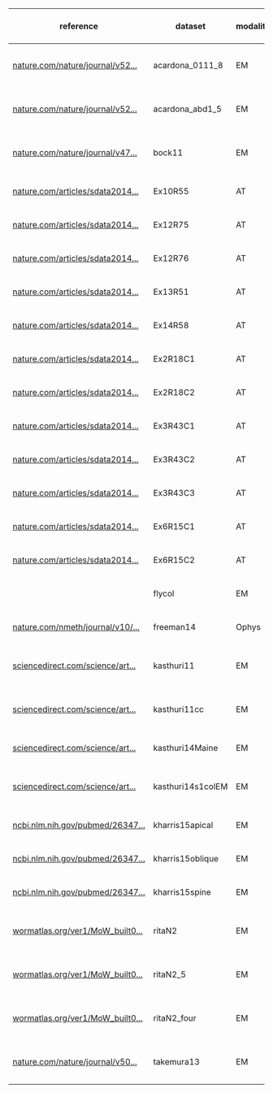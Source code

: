 | reference|dataset|modality|species|resolution (nm^3; Hz)|image size (voxels)|#channels|#timesteps|size (XYZCT) GB |
| -----|-----|-----|-----|-----|-----|-----|-----|----- |
| [nature.com/nature/journal/v52...](http://www.nature.com/nature/journal/v520/n7549/abs/nature14297.html)|acardona_0111_8|EM|Drosophila|4 x 4 x 45|32768 x 32768 x 4840|1|1|5196 |
| [nature.com/nature/journal/v52...](http://www.nature.com/nature/journal/v520/n7549/abs/nature14297.html)|acardona_abd1_5|EM|Drosophila|4 x 4 x 45|24576 x 24576 x 461|1|1|278 |
| [nature.com/nature/journal/v47...](http://www.nature.com/nature/journal/v471/n7337/full/nature09802.html)|bock11|EM|M. musculus|4 x 4 x 45|135424 x 119808 x 4156|1|1|67430 |
| [nature.com/articles/sdata2014...](http://www.nature.com/articles/sdata201446)|Ex10R55|AT|M. musculus|100 x 100 x 70|3409 x 3337 x 70|29|1|23 |
| [nature.com/articles/sdata2014...](http://www.nature.com/articles/sdata201446)|Ex12R75|AT|M. musculus|100 x 100 x 70|5491 x 4749 x 35|21|1|19 |
| [nature.com/articles/sdata2014...](http://www.nature.com/articles/sdata201446)|Ex12R76|AT|M. musculus|100 x 100 x 70|5979 x 4872 x 37|21|1|22 |
| [nature.com/articles/sdata2014...](http://www.nature.com/articles/sdata201446)|Ex13R51|AT|M. musculus|100 x 100 x 70|5184 x 5840 x 30|21|1|19 |
| [nature.com/articles/sdata2014...](http://www.nature.com/articles/sdata201446)|Ex14R58|AT|M. musculus|100 x 100 x 70|4750 x 3410 x 41|26|1|17 |
| [nature.com/articles/sdata2014...](http://www.nature.com/articles/sdata201446)|Ex2R18C1|AT|M. musculus|100 x 100 x 70|2106 x 3236 x 42|25|1|7 |
| [nature.com/articles/sdata2014...](http://www.nature.com/articles/sdata201446)|Ex2R18C2|AT|M. musculus|100 x 100 x 70|1970 x 3175 x 42|25|1|6 |
| [nature.com/articles/sdata2014...](http://www.nature.com/articles/sdata201446)|Ex3R43C1|AT|M. musculus|100 x 100 x 70|2101 x 3223 x 69|26|1|12 |
| [nature.com/articles/sdata2014...](http://www.nature.com/articles/sdata201446)|Ex3R43C2|AT|M. musculus|100 x 100 x 70|1971 x 3164 x 69|26|1|11 |
| [nature.com/articles/sdata2014...](http://www.nature.com/articles/sdata201446)|Ex3R43C3|AT|M. musculus|100 x 100 x 70|1989 x 3252 x 69|26|1|11 |
| [nature.com/articles/sdata2014...](http://www.nature.com/articles/sdata201446)|Ex6R15C1|AT|M. musculus|100 x 100 x 70|3208 x 3581 x 30|21|1|7 |
| [nature.com/articles/sdata2014...](http://www.nature.com/articles/sdata201446)|Ex6R15C2|AT|M. musculus|100 x 100 x 70|3233 x 3636 x 30|21|1|7 |
| |flycol|EM|Drosophila|4 x 4 x 45|2000 x 2000 x 6240|1|1|24 |
| [nature.com/nmeth/journal/v10/...](http://www.nature.com/nmeth/journal/v10/n5/full/nmeth.2434.html)|freeman14|Ophys|D. rerio|650 x 650 x 5000; 0.8|2048 x 1172 x 30|1|100|7 |
| [sciencedirect.com/science/art...](http://www.sciencedirect.com/science/article/pii/S0092867415008247)|kasthuri11|EM|M. musculus|3 x 3 x 30|21504 x 26624 x 1850|1|1|1059 |
| [sciencedirect.com/science/art...](http://www.sciencedirect.com/science/article/pii/S0092867415008247)|kasthuri11cc|EM|M. musculus|3 x 3 x 30|21504 x 26624 x 1850|1|1|1059 |
| [sciencedirect.com/science/art...](http://www.sciencedirect.com/science/article/pii/S0092867415008247)|kasthuri14Maine|EM|M. musculus||6144 x 6144 x 2042|1|1|77 |
| [sciencedirect.com/science/art...](http://www.sciencedirect.com/science/article/pii/S0092867415008247)|kasthuri14s1colEM|EM|M. musculus||49152 x 32768 x 254|1|1|409 |
| [ncbi.nlm.nih.gov/pubmed/26347...](http://www.ncbi.nlm.nih.gov/pubmed/26347348)|kharris15apical|EM|R. rattus|2 x 2 x 50|8192 x 8192 x 194|1|1|13 |
| [ncbi.nlm.nih.gov/pubmed/26347...](http://www.ncbi.nlm.nih.gov/pubmed/26347348)|kharris15oblique|EM|R. rattus|2 x 2 x 50|8192 x 8192 x 91|1|1|6 |
| [ncbi.nlm.nih.gov/pubmed/26347...](http://www.ncbi.nlm.nih.gov/pubmed/26347348)|kharris15spine|EM|R. rattus|2 x 2 x 50|9000 x 9000 x 89|1|1|7 |
| [wormatlas.org/ver1/MoW_built0...](http://www.wormatlas.org/ver1/MoW_built0.92/toc.html)|ritaN2|EM|C. elegans|5 x 5 x 60|13101 x 14378 x 1199|2|1|451 |
| [wormatlas.org/ver1/MoW_built0...](http://www.wormatlas.org/ver1/MoW_built0.92/toc.html)|ritaN2_5|EM|C. elegans|5 x 5 x 60|37379 x 25986 x 743|2|1|1443 |
| [wormatlas.org/ver1/MoW_built0...](http://www.wormatlas.org/ver1/MoW_built0.92/toc.html)|ritaN2_four|EM|C. elegans|5 x 5 x 60|28381 x 24234 x 322|2|1|442 |
| [nature.com/nature/journal/v50...](http://www.nature.com/nature/journal/v500/n7461/full/nature12450.html#/semi-automated-connectome-reconstruction)|takemura13|EM|Drosophila|4 x 4 x 45|12000 x 12000 x 1460|1|1|210 |
